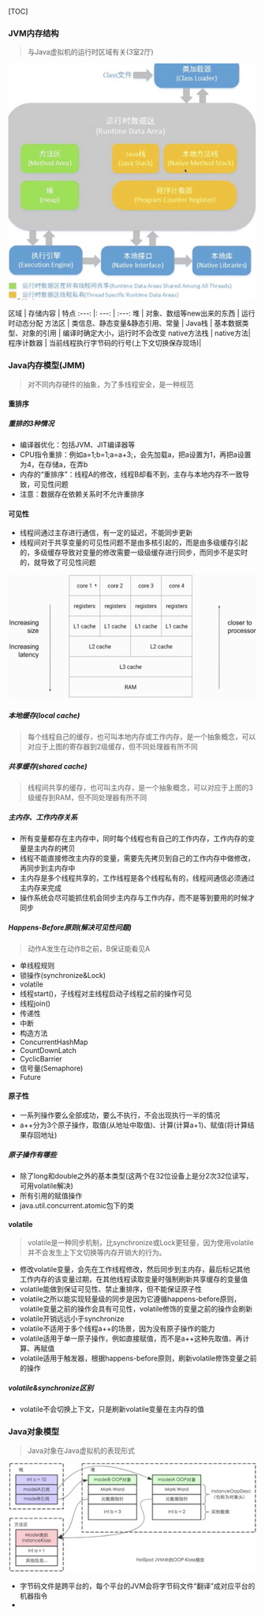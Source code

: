 [TOC]

### JVM内存结构
> 与Java虚拟机的运行时区域有关(3室2厅)

![](../../pic/JMS.png)

区域 | 存储内容 | 特点
:---: |: ---: | :---:
堆 | 对象、数组等new出来的东西 | 运行时动态分配
方法区 | 类信息、静态变量&静态引用、常量 |
Java栈 |  基本数据类型、对象的引用 | 编译时确定大小，运行时不会改变
native方法栈 | native方法|
程序计数器 | 当前线程执行字节码的行号(上下文切换保存现场)|




### Java内存模型(JMM)
> 对不同内存硬件的抽象，为了多线程安全，是一种规范

#### 重排序

##### 重排的3种情况
* 编译器优化：包括JVM、JIT编译器等
* CPU指令重排：例如a=1;b=1;a=a+3;，会先加载a，把a设置为1，再把a设置为4，在存储a，在弄b
* 内存的“重排序”：线程A的修改，线程B却看不到，主存与本地内存不一致导致，可见性问题
* 注意：数据存在依赖关系时不允许重排序

#### 可见性
* 线程间通过主存进行通信，有一定的延迟，不能同步更新
* 线程间对于共享变量的可见性问题不是由多核引起的，而是由多级缓存引起的，多级缓存导致对变量的修改需要一级级缓存进行同步，而同步不是实时的，就导致了可见性问题

![](../../pic/visibility.png)

##### 本地缓存(local cache)
> 每个线程自己的缓存，也可叫本地内存或工作内存，是一个抽象概念，可以对应于上图的寄存器到2级缓存，但不同处理器有所不同

##### 共享缓存(shared cache)
> 线程间共享的缓存，也可叫主内存，是一个抽象概念，可以对应于上图的3级缓存到RAM，但不同处理器有所不同

##### 主内存、工作内存关系
* 所有变量都存在主内存中，同时每个线程也有自己的工作内存，工作内存的变量是主内存的拷贝
* 线程不能直接修改主内存的变量，需要先先拷贝到自己的工作内存中做修改，再同步到主内存中
* 主内存是多个线程共享的，工作线程是各个线程私有的，线程间通信必须通过主内存来完成
* 操作系统会尽可能抓住机会同步主内存与工作内存，而不是等到要用的时候才同步

##### Happens-Before原则(解决可见性问题)
> 动作A发生在动作B之前，B保证能看见A

* 单线程规则
* 锁操作(synchronize&Lock)
* volatile
* 线程start()，子线程对主线程启动子线程之前的操作可见
* 线程join()
* 传递性
* 中断
* 构造方法
* ConcurrentHashMap
* CountDownLatch
* CyclicBarrier
* 信号量(Semaphore)
* Future

#### 原子性
* 一系列操作要么全部成功，要么不执行，不会出现执行一半的情况
* a++分为3个原子操作，取值(从地址中取值)、计算(计算a+1)、赋值(将计算结果存回地址)
##### 原子操作有哪些
* 除了long和double之外的基本类型(这两个在32位设备上是分2次32位读写，可用volatile解决)
* 所有引用的赋值操作
* java.util.concurrent.atomic包下的类

#### volatile
> volatile是一种同步机制，比synchronize或Lock更轻量，因为使用volatile并不会发生上下文切换等内存开销大的行为。

* 修改volatile变量，会先在工作线程修改，然后同步到主内存，最后标记其他工作内存的该变量过期，在其他线程读取变量时强制刷新共享缓存的变量值
* volatile能做到保证可见性、禁止重排序，但不能保证原子性
* volatile之所以能实现轻量级的同步是因为它遵循happens-before原则，volatile变量之前的操作会具有可见性，volatile修饰的变量之前的操作会刷新
* volatile开销远远小于synchronize
* volatile不适用于多个线程a++的场景，因为没有原子操作的能力
* volatile适用于单一原子操作，例如直接赋值，而不是a++这种先取值、再计算、再赋值
* volatile适用于触发器，根据happens-before原则，刷新volatile修饰变量之前的操作

##### volatile&synchronize区别
* volatile不会切换上下文，只是刷新volatile变量在主内存的值

### Java对象模型
> Java对象在Java虚拟机的表现形式

![](../../pic/JOM.png)

* 字节码文件是跨平台的，每个平台的JVM会将字节码文件“翻译”成对应平台的机器指令
* 

 